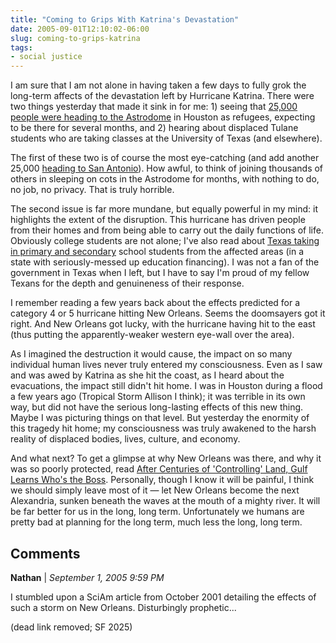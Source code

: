 ```yaml
---
title: "Coming to Grips With Katrina's Devastation"
date: 2005-09-01T12:10:02-06:00
slug: coming-to-grips-katrina
tags:
- social justice
---
```


I am sure that I am not alone in having taken a few days to fully grok the long-term affects of the devastation left by Hurricane Katrina. There were two things yesterday that made it sink in for me: 1) seeing that [25,000 people were heading to the Astrodome](https://www.nytimes.com/aponline/national/AP-Katrina-Superdome-Evacuation-HK1.html) in Houston as refugees, expecting to be there for several months, and 2) hearing about displaced Tulane students who are taking classes at the University of Texas (and elsewhere).

The first of these two is of course the most eye-catching (and add another 25,000 [heading to San Antonio](https://www.nytimes.com/aponline/national/AP-Katrina-Texas-HK4.html)). How awful, to think of joining thousands of others in sleeping on cots in the Astrodome for months, with nothing to do, no job, no privacy. That is truly horrible.

The second issue is far more mundane, but equally powerful in my mind: it highlights the extent of the disruption. This hurricane has driven people from their homes and from being able to carry out the daily functions of life. Obviously college students are not alone; I've also read about [Texas taking in primary and secondary](http://www.nytimes.com/2005/09/01/national/nationalspecial/01education.html) school students from the affected areas (in a state with seriously-messed up education financing). I was not a fan of the government in Texas when I left, but I have to say I'm proud of my fellow Texans for the depth and genuineness of their response.

I remember reading a few years back about the effects predicted for a category 4 or 5 hurricane hitting New Orleans. Seems the doomsayers got it right. And New Orleans got lucky, with the hurricane having hit to the east (thus putting the apparently-weaker western eye-wall over the area).

As I imagined the destruction it would cause, the impact on so many individual human lives never truly entered my consciousness. Even as I saw and was awed by Katrina as she hit the coast, as I heard about the evacuations, the impact still didn't hit home. I was in Houston during a flood a few years ago (Tropical Storm Allison I think); it was terrible in its own way, but did not have the serious long-lasting effects of this new thing. Maybe I was picturing things on that level. But yesterday the enormity of this tragedy hit home; my consciousness was truly awakened to the harsh reality of displaced bodies, lives, culture, and economy.

And what next? To get a glimpse at why New Orleans was there, and why it was so poorly protected, read [After Centuries of 'Controlling' Land, Gulf Learns Who's the Boss](https://www.nytimes.com/2005/08/30/national/30coast.html?ex=1283054400&en=a98df1964a24e68f&ei=5090&partner=rssuserland&emc=rss). Personally, though I know it will be painful, I think we should simply leave most of it — let New Orleans become the next Alexandria, sunken beneath the waves at the mouth of a mighty river. It will be far better for us in the long, long term. Unfortunately we humans are pretty bad at planning for the long term, much less the long, long term.

## Comments

**Nathan** | _September 1, 2005 9:59 PM_

I stumbled upon a SciAm article from October 2001 detailing the effects of such a storm on New Orleans. Disturbingly prophetic...

(dead link removed; SF 2025)
